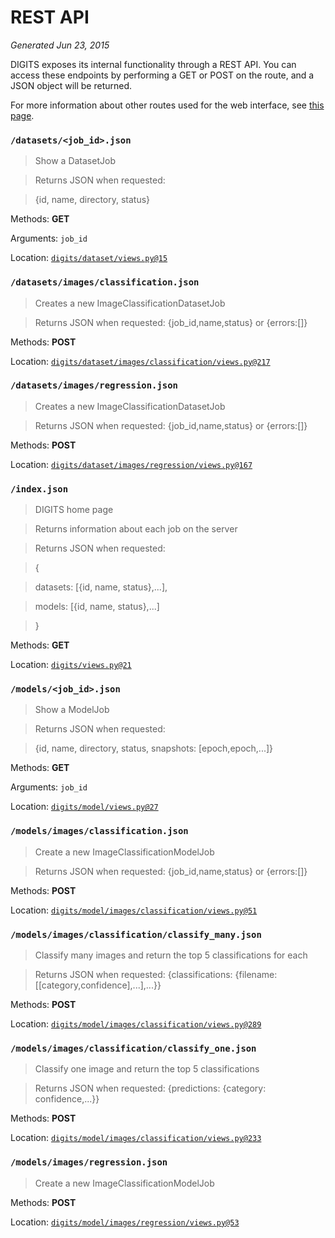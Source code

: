 # REST API

*Generated Jun 23, 2015*

DIGITS exposes its internal functionality through a REST API. You can access these endpoints by performing a GET or POST on the route, and a JSON object will be returned.

For more information about other routes used for the web interface, see [this page](FlaskRoutes.md).

### `/datasets/<job_id>.json`

> Show a DatasetJob

> 

> Returns JSON when requested:

> {id, name, directory, status}

Methods: **GET**

Arguments: `job_id`

Location: [`digits/dataset/views.py@15`](../digits/dataset/views.py#L15)

### `/datasets/images/classification.json`

> Creates a new ImageClassificationDatasetJob

> 

> Returns JSON when requested: {job_id,name,status} or {errors:[]}

Methods: **POST**

Location: [`digits/dataset/images/classification/views.py@217`](../digits/dataset/images/classification/views.py#L217)

### `/datasets/images/regression.json`

> Creates a new ImageClassificationDatasetJob

> 

> Returns JSON when requested: {job_id,name,status} or {errors:[]}

Methods: **POST**

Location: [`digits/dataset/images/regression/views.py@167`](../digits/dataset/images/regression/views.py#L167)

### `/index.json`

> DIGITS home page

> Returns information about each job on the server

> 

> Returns JSON when requested:

> {

> datasets: [{id, name, status},...],

> models: [{id, name, status},...]

> }

Methods: **GET**

Location: [`digits/views.py@21`](../digits/views.py#L21)

### `/models/<job_id>.json`

> Show a ModelJob

> 

> Returns JSON when requested:

> {id, name, directory, status, snapshots: [epoch,epoch,...]}

Methods: **GET**

Arguments: `job_id`

Location: [`digits/model/views.py@27`](../digits/model/views.py#L27)

### `/models/images/classification.json`

> Create a new ImageClassificationModelJob

> 

> Returns JSON when requested: {job_id,name,status} or {errors:[]}

Methods: **POST**

Location: [`digits/model/images/classification/views.py@51`](../digits/model/images/classification/views.py#L51)

### `/models/images/classification/classify_many.json`

> Classify many images and return the top 5 classifications for each

> 

> Returns JSON when requested: {classifications: {filename: [[category,confidence],...],...}}

Methods: **POST**

Location: [`digits/model/images/classification/views.py@289`](../digits/model/images/classification/views.py#L289)

### `/models/images/classification/classify_one.json`

> Classify one image and return the top 5 classifications

> 

> Returns JSON when requested: {predictions: {category: confidence,...}}

Methods: **POST**

Location: [`digits/model/images/classification/views.py@233`](../digits/model/images/classification/views.py#L233)

### `/models/images/regression.json`

> Create a new ImageClassificationModelJob

Methods: **POST**

Location: [`digits/model/images/regression/views.py@53`](../digits/model/images/regression/views.py#L53)

